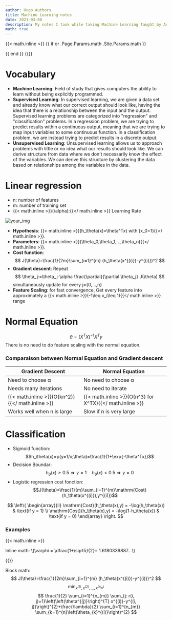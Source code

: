 ```yaml
---
author: Hugo Authors
title: Machine Learning notes
date: 2021-03-08
description: My notes I took while taking Machine Learning taught by Andrew Ng on Coursera.
math: true
---
```


{{< math.inline >}}
{{ if or .Page.Params.math .Site.Params.math }}
<!-- KaTeX -->
<link rel="stylesheet" href="https://cdn.jsdelivr.net/npm/katex@0.11.1/dist/katex.min.css" integrity="sha384-zB1R0rpPzHqg7Kpt0Aljp8JPLqbXI3bhnPWROx27a9N0Ll6ZP/+DiW/UqRcLbRjq" crossorigin="anonymous">
<script defer src="https://cdn.jsdelivr.net/npm/katex@0.11.1/dist/katex.min.js" integrity="sha384-y23I5Q6l+B6vatafAwxRu/0oK/79VlbSz7Q9aiSZUvyWYIYsd+qj+o24G5ZU2zJz" crossorigin="anonymous"></script>
<script defer src="https://cdn.jsdelivr.net/npm/katex@0.11.1/dist/contrib/auto-render.min.js" integrity="sha384-kWPLUVMOks5AQFrykwIup5lo0m3iMkkHrD0uJ4H5cjeGihAutqP0yW0J6dpFiVkI" crossorigin="anonymous" onload="renderMathInElement(document.body);"></script>
{{ end }}
{{</ math.inline >}}

# Vocabulary

- **Machine Learning**: Field of study that gives computers the ability to learn
     without being explicitly programmed.
- **Supervised Learning**: In supervised learning, we are given a data set and already know what our correct output should look like, having the idea that there is a relationship between the input and the output. Supervised learning problems are categorized into "regression" and "classification" problems. In a regression problem, we are trying to predict results within a continuous output, meaning that we are trying to map input variables to some continuous function. In a classification problem, we are instead trying to predict results in a discrete output.
- **Unsupervised Learning**: Unsupervised learning allows us to approach problems with little or no idea what our results should look like. We can derive structure from data where we don't necessarily know the effect of the variables. We can derive this structure by clustering the data based on relationships among the variables in the data.

# Linear regression

- n: number of features
- m: number of training set
- {{< math.inline >}}\(\alpha\):{{</ math.inline >}} Learning Rate

![your_img](https://i.ibb.co/d23xpZM/Linear-regression.png#center)

- **Hypothesis**: {{< math.inline >}}\(h_\theta(x)=\theta^Tx\) with \(x_0=1\){{</ math.inline >}}.
- **Parameters**: {{< math.inline >}}\(\theta_0,\theta_1,...,\theta_n\){{</ math.inline >}}.
- **Cost function**:
$$
J(\theta)=\frac{1}{2m}\sum_{i=1}^{m} (h_\theta(x^{(i)})-y^{(i)})^2
$$
- **Gradient descent**: Repeat
$$
\theta_j:=\theta_j-\alpha \frac{\partial}{\partial \theta_j} J(\theta)
$$
 simultaneously update for every j=\{0,...,n\}
- **Feature Scaling**: for fast convergence, Get every feature into approximately a {{< math.inline >}}\(-1\leq x_i\leq 1\){{</ math.inline >}} range

# Normal Equation
$$
\theta=(X^TX)^{-1}X^Ty
$$
There is no need to do feature scaling with the normal equation.
### Comparaison between Normal Equation and Gradient descent
| Gradient Descent           | Normal Equation         |
|----------------------------|-------------------------|
| Need to choose α           | No need to choose α     |
| Needs many iterations      | No need to iterate      |
| {{< math.inline >}}\(O(kn^2)\){{</ math.inline >}}   | {{< math.inline >}}\(O(n^3) for X^TX\){{</ math.inline >}}     |
| Works well when n is large | Slow if n is very large |

# Classification
- Sigmoid function:
$$h_\theta(x)=p(y=1/x;\theta)=\frac{1}{1+\exp{-\theta^Tx}}$$
- Decision Boundar:
$$h_\theta(x)\ge 0.5\Rightarrow y=1\quad h_\theta(x)<0.5\Rightarrow y=0$$
- Logistic regression cost fonction:
$$J(\theta)=\frac{1}{m}\sum_{i=1}^{m}\mathrm{Cost}(h_\theta(x^{(i)}),y^{(i)})$$

$$
\left\{
    \begin{array}{ll}
        \mathrm{Cost}(h_\theta(x),y) = -\log(h_\theta(x)) & \text{if y = 1} \\
        \mathrm{Cost}(h_\theta(x),y) = -\log(1-h_\theta(x)) &  \text{if y = 0}
    \end{array}
\right.
$$

### Examples

{{< math.inline >}}
<p>
Inline math: \(\varphi = \dfrac{1+\sqrt5}{2}= 1.6180339887…\)
</p>
{{</ math.inline >}}

Block math:
$$
 J(\theta)=\frac{1}{2m}\sum_{i=1}^{m} (h_\theta(x^{(i)})-y^{(i)})^2
$$
$$
\min _{x^{(1)}, x^{(2)}, \ldots, x^{\left(n_{m}\right)}}
$$
$$
 \frac{1}{2} \sum_{i=1}^{n_{m}} \sum_{j: r(i, j)=1}\left(\left(\theta^{(j)}\right)^{T} x^{(i)}-y^{(i, j)}\right)^{2}+\frac{\lambda}{2} \sum_{i=1}^{n_{m}} \sum_{k=1}^{n}\left(\theta_{k}^{(i)}\right)^{2}
$$